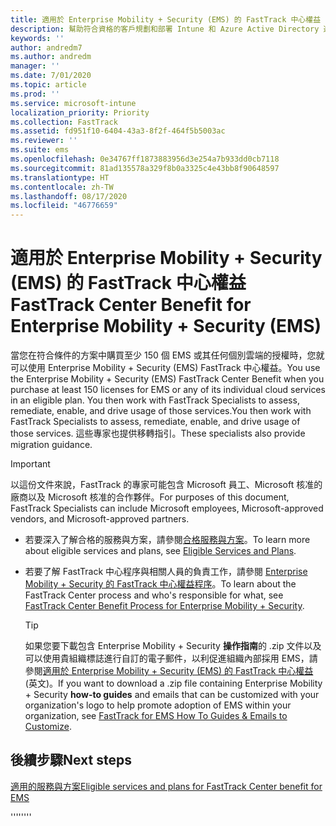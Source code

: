 ```yaml
---
title: 適用於 Enterprise Mobility + Security (EMS) 的 FastTrack 中心權益
description: 幫助符合資格的客戶規劃和部署 Intune 和 Azure Active Directory 進階版的計畫
keywords: ''
author: andredm7
ms.author: andredm
manager: ''
ms.date: 7/01/2020
ms.topic: article
ms.prod: ''
ms.service: microsoft-intune
localization_priority: Priority
ms.collection: FastTrack
ms.assetid: fd951f10-6404-43a3-8f2f-464f5b5003ac
ms.reviewer: ''
ms.suite: ems
ms.openlocfilehash: 0e34767ff1873883956d3e254a7b933dd0cb7118
ms.sourcegitcommit: 81ad135578a329f8b0a3325c4e43bb8f90648597
ms.translationtype: HT
ms.contentlocale: zh-TW
ms.lasthandoff: 08/17/2020
ms.locfileid: "46776659"
---
```

# <a name="fasttrack-center-benefit-for-enterprise-mobility--security-ems"></a><span data-ttu-id="26143-103">適用於 Enterprise Mobility + Security (EMS) 的 FastTrack 中心權益</span><span class="sxs-lookup"><span data-stu-id="26143-103">FastTrack Center Benefit for Enterprise Mobility + Security (EMS)</span></span>

<span data-ttu-id="26143-104">當您在符合條件的方案中購買至少 150 個 EMS 或其任何個別雲端的授權時，您就可以使用 Enterprise Mobility + Security (EMS) FastTrack 中心權益。</span><span class="sxs-lookup"><span data-stu-id="26143-104">You use the Enterprise Mobility + Security (EMS) FastTrack Center Benefit when you purchase at least 150 licenses for EMS or any of its individual cloud services in an eligible plan.</span></span> <span data-ttu-id="26143-105">You then work with FastTrack Specialists to assess, remediate, enable, and drive usage of those services.</span><span class="sxs-lookup"><span data-stu-id="26143-105">You then work with FastTrack Specialists to assess, remediate, enable, and drive usage of those services.</span></span> <span data-ttu-id="26143-106">這些專家也提供移轉指引。</span><span class="sxs-lookup"><span data-stu-id="26143-106">These specialists also provide migration guidance.</span></span> 

> [!IMPORTANT]
> <span data-ttu-id="26143-107">以這份文件來說，FastTrack 的專家可能包含 Microsoft 員工、Microsoft 核准的廠商以及 Microsoft 核准的合作夥伴。</span><span class="sxs-lookup"><span data-stu-id="26143-107">For purposes of this document, FastTrack Specialists can include Microsoft employees, Microsoft-approved vendors, and Microsoft-approved partners.</span></span>

- <span data-ttu-id="26143-108">若要深入了解合格的服務與方案，請參閱[合格服務與方案](M365-eligible-services-and-plans-prior.md)。</span><span class="sxs-lookup"><span data-stu-id="26143-108">To learn more about eligible services and plans, see [Eligible Services and Plans](M365-eligible-services-and-plans-prior.md).</span></span>

- <span data-ttu-id="26143-109">若要了解 FastTrack 中心程序與相關人員的負責工作，請參閱 [Enterprise Mobility + Security 的 FastTrack 中心權益程序](EMS-fasttrack-process.md)。</span><span class="sxs-lookup"><span data-stu-id="26143-109">To learn about the FastTrack Center process and who's responsible for what, see [FastTrack Center Benefit Process for Enterprise Mobility + Security](EMS-fasttrack-process.md).</span></span>

    > [!TIP]
    > <span data-ttu-id="26143-110">如果您要下載包含 Enterprise Mobility + Security **操作指南**的 .zip 文件以及可以使用貴組織標誌進行自訂的電子郵件，以利促進組織內部採用 EMS，請參閱[適用於 Enterprise Mobility + Security (EMS) 的 FastTrack 中心權益](https://gallery.technet.microsoft.com/FastTrack-for-EMS-How-To-f170da4c) (英文)。</span><span class="sxs-lookup"><span data-stu-id="26143-110">If you want to download a .zip file containing Enterprise Mobility + Security **how-to guides** and emails that can be customized with your organization's logo to help promote adoption of EMS within your organization, see [FastTrack for EMS How To Guides & Emails to Customize](https://gallery.technet.microsoft.com/FastTrack-for-EMS-How-To-f170da4c).</span></span>

## <a name="next-steps"></a><span data-ttu-id="26143-111">後續步驟</span><span class="sxs-lookup"><span data-stu-id="26143-111">Next steps</span></span>

[<span data-ttu-id="26143-112">適用的服務與方案</span><span class="sxs-lookup"><span data-stu-id="26143-112">Eligible services and plans for FastTrack Center benefit for EMS</span></span>](M365-eligible-services-and-plans.md)

<span data-ttu-id="26143-113">''''</span><span class="sxs-lookup"><span data-stu-id="26143-113">''''</span></span>